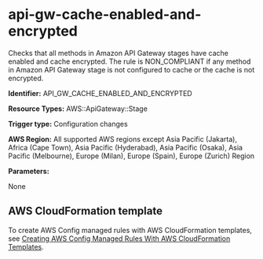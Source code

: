 # api\-gw\-cache\-enabled\-and\-encrypted<a name="api-gw-cache-enabled-and-encrypted"></a>

Checks that all methods in Amazon API Gateway stages have cache enabled and cache encrypted\. The rule is NON\_COMPLIANT if any method in Amazon API Gateway stage is not configured to cache or the cache is not encrypted\. 

**Identifier:** API\_GW\_CACHE\_ENABLED\_AND\_ENCRYPTED

**Resource Types:** AWS::ApiGateway::Stage

**Trigger type:** Configuration changes

**AWS Region:** All supported AWS regions except Asia Pacific \(Jakarta\), Africa \(Cape Town\), Asia Pacific \(Hyderabad\), Asia Pacific \(Osaka\), Asia Pacific \(Melbourne\), Europe \(Milan\), Europe \(Spain\), Europe \(Zurich\) Region

**Parameters:**

None  

## AWS CloudFormation template<a name="w2aac12c33c15b9c23c17"></a>

To create AWS Config managed rules with AWS CloudFormation templates, see [Creating AWS Config Managed Rules With AWS CloudFormation Templates](aws-config-managed-rules-cloudformation-templates.md)\.